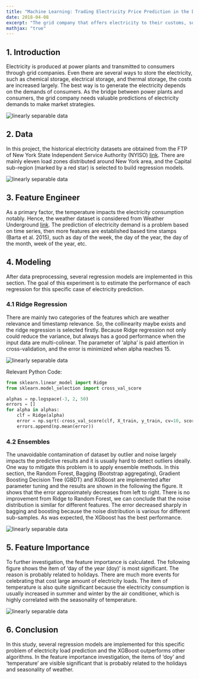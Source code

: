 ```yaml
---
title: "Machine Learning: Trading Electricity Price Prediction in the Day-ahead Market"
date: 2018-04-08
excerpt: "The grid company that offers electricity to their customs, so the prediction of electricity demand is valuable for them to make market strategies."
mathjax: "true"
---
```

## 1. Introduction
Electricity is produced at power plants and transmitted to consumers through grid companies. Even there are several ways to store the electricity, such as chemical storage, electrical storage, and thermal storage, the costs are increased largely. The best way is to generate the electricity depends on the demands of consumers. As the bridge between power plants and consumers, the grid company needs valuable predictions of electricity demands to make market strategies. 
 
<img src="{{ site.url }}{{ site.baseurl }}/images/ml_electricity/1_1.png" alt="linearly separable data">

## 2. Data
In this project, the historical electricity datasets are obtained from the FTP of New York State Independent Service Authority (NYISO) [link](http://mis.nyiso.com/public/P-58Blist.htm). There are mainly eleven load zones distributed around New York area, and the Capital sub-region (marked by a red star) is selected to build regression models. 
 
<img src="{{ site.url }}{{ site.baseurl }}/images/ml_electricity/2_1.png" alt="linearly separable data">

## 3. Feature Engineer
As a primary factor, the temperature impacts the electricity consumption notably. Hence, the weather dataset is considered from Weather Underground [link](https://www.wunderground.com/). The prediction of electricity demand is a problem based on time series, then more features are established based time stamps (Barta et al. 2015), such as day of the week, the day of the year, the day of the month, week of the year, etc.

## 4. Modeling
After data preprocessing, several regression models are implemented in this section. The goal of this experiment is to estimate the performance of each regression for this specific case of electricity prediction. 

### 4.1 Ridge Regression
There are mainly two categories of the features which are weather relevance and timestamp relevance. So, the collinearity maybe exists and the ridge regression is selected firstly. Because Ridge regression not only could reduce the variance, but always has a good performance when the input data are multi-colinear. The parameter of ‘alpha’ is paid attention in cross-validation, and the error is minimized when alpha reaches 15.
 
<img src="{{ site.url }}{{ site.baseurl }}/images/ml_electricity/4_1.png" alt="linearly separable data">

Relevant Python Code:
```python
from sklearn.linear_model import Ridge
from sklearn.model_selection import cross_val_score

alphas = np.logspace(-3, 2, 50)
errors = []
for alpha in alphas:
    clf = Ridge(alpha)
    error = np.sqrt(-cross_val_score(clf, X_train, y_train, cv=10, scoring='neg_mean_squared_error'))
    errors.append(np.mean(error))
```

### 4.2 Ensembles
The unavoidable contamination of dataset by outlier and noise largely impacts the predictive results and it is usually hard to detect outliers ideally. One way to mitigate this problem is to apply ensemble methods. In this section, the Random Forest, Bagging (Bootstrap aggregating), Gradient Boosting Decision Tree (GBDT) and XGBoost are implemented after parameter tuning and the results are shown in the following the figure. It shows that the error approximately decreases from left to right. There is no improvement from Ridge to Random Forest, we can conclude that the noise distribution is similar for different features. The error decreased sharply in bagging and boosting because the noise distribution is various for different sub-samples. As was expected, the XGboost has the best performance. 
 
<img src="{{ site.url }}{{ site.baseurl }}/images/ml_electricity/4_2.png" alt="linearly separable data">

## 5. Feature Importance
To further investigation, the feature importance is calculated. The following figure shows the item of ‘day of the year (doy)’ is most significant. The reason is probably related to holidays. There are much more events for celebrating that cost large amount of electricity loads. The item of temperature is also quite significant because the electricity consumption is usually increased in summer and winter by the air conditioner, which is highly correlated with the seasonality of temperature. 
 
<img src="{{ site.url }}{{ site.baseurl }}/images/ml_electricity/5_1.png" alt="linearly separable data">

## 6. Conclusion
In this study, several regression models are implemented for this specific problem of electricity load prediction and the XGBoost outperforms other algorithms. In the feature importance investigation, the items of ‘doy’ and ‘temperature’ are visible significant that is probably related to the holidays and seasonality of weather.
